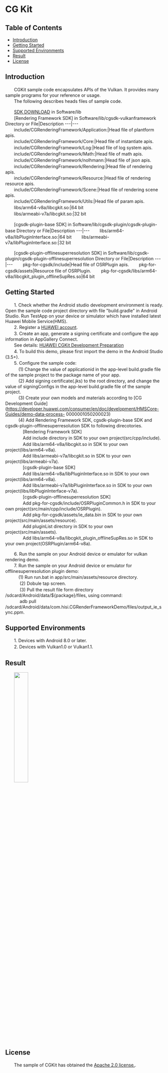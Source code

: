 # CG Kit

## Table of Contents
* [Introduction](#introduction)
* [Getting Started](#getting-started)
* [Supported Environments](#supported-environments)
* [Result](#result)
* [License](#license)
## Introduction
　　CGKit sample code encapsulates APIs of the Vulkan. It provides many sample programs for your reference or usage.<br>
　　The following describes heads files of sample code.<br>

　　[SDK DOWNLOAD](https://developer.huawei.com/consumer/en/doc/development/HMSCore-Library-V5/sdk-download-0000001050441521-V5) in Software/lib<br>
　　[Rendering Framework SDK] in Software/lib/cgsdk-vulkanframework<br>
  Directory or File|Description
  ---|---
　　include/CGRenderingFramework/Application:|Head file of plantform apis.<br>
　　include/CGRenderingFramework/Core:|Head file of instantiate apis.<br>
　　include/CGRenderingFramework/Log:|Head file of log system apis.<br>
　　include/CGRenderingFramework/Math:|Head file of math apis.<br>
　　include/CGRenderingFramework/nolhmann:|Head file of json apis.<br>
　　include/CGRenderingFramework/Rendering:|Head file of rendering apis.<br>
　　include/CGRenderingFramework/Resource:|Head file of rendering resource apis.<br>
　　include/CGRenderingFramework/Scene:|Head file of rendering scene apis.<br>
　　include/CGRenderingFramework/Utils:|Head file of param apis.<br>
　　libs/arm64-v8a/libcgkit.so:|64 bit<br>
　　libs/armeabi-v7a/libcgkit.so:|32 bit<br>

　　[cgsdk-plugin-base SDK] in Software/lib/cgsdk-plugin/cgsdk-plugin-base
  Directory or File|Description
  ---|---
　　libs/arm64-v8a/libPluginInterface.so:|64 bit
　　libs/armeabi-v7a/libPluginInterface.so:|32 bit

　　[cgsdk-plugin-offlinesuperresolution SDK] in Software/lib/cgsdk-plugin/cgsdk-plugin-offlinesuperresolution
  Directory or File|Description
  ---|---
　　pkg-for-cgsdk/include|Head file of OSRPlugin apis.
　　pkg-for-cgsdk/assets|Resource file of OSRPlugin.
　　pkg-for-cgsdk/libs/arm64-v8a/libcgkit_plugin_offlineSupRes.so|64 bit

## Getting Started
　　1. Check whether the Android studio development environment is ready. Open the sample code project directory with file "build.gradle" in Android Studio. Run TestApp on your device or simulator which have installed latest Huawei Mobile Service(HMS).<br>
　　2. Register a [HUAWEI account](https://developer.huawei.com/consumer/en/).<br>
　　3. Create an app, generate a signing certificate and configure the app information in AppGallery Connect.<br>
   　　See details: [HUAWEI CGKit Development Preparation](https://developer.huawei.com/consumer/en/doc/development/HMSCore-Guides/environment-req-0000001050200019)<br>
　　4. To build this demo, please first import the demo in the Android Studio (3.5+).<br>
　　5. Configure the sample code:<br>
　　　(1) Change the value of applicationid in the app-level build.gradle file of the sample project to the package name of your app.<br>
　　　(2) Add signing certificate(.jks) to the root directory, and change the value of signingConfigs in the app-level build.gradle file of the sample project.<br>
　　　(3) Create your own models and materials according to [CG Development Guide](https://developer.huawei.com/consumer/en/doc/development/HMSCore-Guides/demo-data-process-    0000001050200023)<br>
   　　　(4) Add Rendering Framework SDK, cgsdk-plugin-base SDK and cgsdk-plugin-offlinesuperresolution SDK to following direcotories.<br>
    　　　　[Rendering Framework SDK]<br>
    　　　　Add include directory in SDK to your own project(src/cpp/include).<br>
    　　　　Add libs/arm64-v8a/libcgkit.so in SDK to your own project(libs/arm64-v8a).<br>
    　　　　Add libs/armeabi-v7a/libcgkit.so in SDK to your own project(libs/armeabi-v7a).<br>
    　　　　[cgsdk-plugin-base SDK]<br>
    　　　　Add libs/arm64-v8a/libPluginInterface.so in SDK to your own project(libs/arm64-v8a).<br>
    　　　　Add libs/armeabi-v7a/libPluginInterface.so in SDK to your own project(libs/libPluginInterface-v7a).<br>
    　　　　[cgsdk-plugin-offlinesuperresolution SDK]<br>
    　　　　Add pkg-for-cgsdk/include/OSRPluginCommon.h in SDK to your own project(src/main/cpp/include/OSRPlugin).<br>
    　　　　Add pkg-for-cgsdk/assets/ie_data.bin in SDK to your own project(src/main/assets/resource).<br>
    　　　　Add pluginList directory in SDK to your own project(src/main/assets).<br>
    　　　　Add libs/arm64-v8a/libcgkit_plugin_offlineSupRes.so in SDK to your own project(OSRPlugin/arm64-v8a).<br>
    
　　6. Run the sample on your Android device or emulator for vulkan rendering demo.<br>
　　7. Run the sample on your Android device or emulator for offlinesuperresolution plugin demo:<br>
   　　　(1) Run run.bat in app/src/main/assets/resource directory.<br>
 　　  　(2) Dobule tap screen.<br>
 　　  　(3) Pull the result file form directory /sdcard/Android/data/${package}/files, using command:<br>
 　　　     adb pull /sdcard/Android/data/com.hisi.CGRenderFrameworkDemo/files/output_ie_sync.ppm.<br>

## Supported Environments
　　1. Devices with Android 8.0 or later.<br>
　　2. Devices with Vulkan1.0 or Vulkan1.1.<br>

## Result
　　<img src="CGRenderResult.jpg" width="30%" height="30%">
## License
　　The sample of CGKit has obtained the [Apache 2.0 license.](http://www.apache.org/licenses/LICENSE-2.0).
